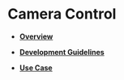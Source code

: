 # Camera Control<a name="EN-US_TOPIC_0000001055527650"></a>

-   **[Overview](overview-0.md)**  

-   **[Development Guidelines](development-guidelines.md)**  

-   **[Use Case](use-case.md)**  


